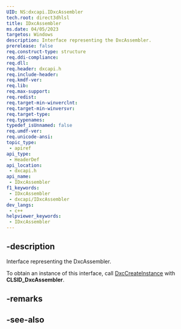 ```yaml
---
UID: NS:dxcapi.IDxcAssembler
tech.root: direct3dhlsl
title: IDxcAssembler
ms.date: 04/05/2023
targetos: Windows
description: Interface representing the DxcAssembler.
prerelease: false
req.construct-type: structure
req.ddi-compliance: 
req.dll: 
req.header: dxcapi.h
req.include-header: 
req.kmdf-ver: 
req.lib: 
req.max-support: 
req.redist: 
req.target-min-winverclnt: 
req.target-min-winversvr: 
req.target-type: 
req.typenames: 
typedef_isUnnamed: false
req.umdf-ver: 
req.unicode-ansi: 
topic_type:
 - apiref
api_type:
 - HeaderDef
api_location:
 - dxcapi.h
api_name:
 - IDxcAssembler
f1_keywords:
 - IDxcAssembler
 - dxcapi/IDxcAssembler
dev_langs:
 - c++
helpviewer_keywords:
 - IDxcAssembler
---
```


## -description

Interface representing the DxcAssembler.

To obtain an instance of this interface, call [DxcCreateInstance](./nf-dxcapi-dxccreateinstance) with **CLSID_DxcAssembler**.

## -remarks

## -see-also

